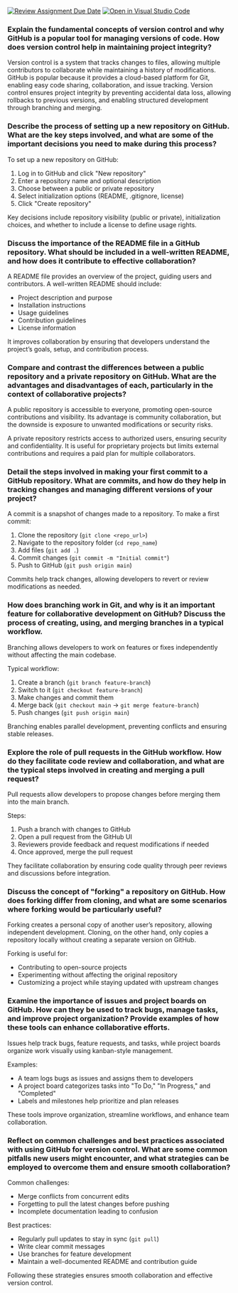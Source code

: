[![Review Assignment Due Date](https://classroom.github.com/assets/deadline-readme-button-22041afd0340ce965d47ae6ef1cefeee28c7c493a6346c4f15d667ab976d596c.svg)](https://classroom.github.com/a/8wgCKhpZ)
[![Open in Visual Studio Code](https://classroom.github.com/assets/open-in-vscode-2e0aaae1b6195c2367325f4f02e2d04e9abb55f0b24a779b69b11b9e10269abc.svg)](https://classroom.github.com/online_ide?assignment_repo_id=18537905&assignment_repo_type=AssignmentRepo)
### Explain the fundamental concepts of version control and why GitHub is a popular tool for managing versions of code. How does version control help in maintaining project integrity?  
Version control is a system that tracks changes to files, allowing multiple contributors to collaborate while maintaining a history of modifications. GitHub is popular because it provides a cloud-based platform for Git, enabling easy code sharing, collaboration, and issue tracking. Version control ensures project integrity by preventing accidental data loss, allowing rollbacks to previous versions, and enabling structured development through branching and merging.  

### Describe the process of setting up a new repository on GitHub. What are the key steps involved, and what are some of the important decisions you need to make during this process?  
To set up a new repository on GitHub:  
1. Log in to GitHub and click "New repository"  
2. Enter a repository name and optional description  
3. Choose between a public or private repository  
4. Select initialization options (README, .gitignore, license)  
5. Click "Create repository"  

Key decisions include repository visibility (public or private), initialization choices, and whether to include a license to define usage rights.  

### Discuss the importance of the README file in a GitHub repository. What should be included in a well-written README, and how does it contribute to effective collaboration?  
A README file provides an overview of the project, guiding users and contributors. A well-written README should include:  
- Project description and purpose  
- Installation instructions  
- Usage guidelines  
- Contribution guidelines  
- License information  

It improves collaboration by ensuring that developers understand the project’s goals, setup, and contribution process.  

### Compare and contrast the differences between a public repository and a private repository on GitHub. What are the advantages and disadvantages of each, particularly in the context of collaborative projects?  
A public repository is accessible to everyone, promoting open-source contributions and visibility. Its advantage is community collaboration, but the downside is exposure to unwanted modifications or security risks.  

A private repository restricts access to authorized users, ensuring security and confidentiality. It is useful for proprietary projects but limits external contributions and requires a paid plan for multiple collaborators.  

### Detail the steps involved in making your first commit to a GitHub repository. What are commits, and how do they help in tracking changes and managing different versions of your project?  
A commit is a snapshot of changes made to a repository. To make a first commit:  
1. Clone the repository (`git clone <repo_url>`)  
2. Navigate to the repository folder (`cd repo_name`)  
3. Add files (`git add .`)  
4. Commit changes (`git commit -m "Initial commit"`)  
5. Push to GitHub (`git push origin main`)  

Commits help track changes, allowing developers to revert or review modifications as needed.  

### How does branching work in Git, and why is it an important feature for collaborative development on GitHub? Discuss the process of creating, using, and merging branches in a typical workflow.  
Branching allows developers to work on features or fixes independently without affecting the main codebase.  

Typical workflow:  
1. Create a branch (`git branch feature-branch`)  
2. Switch to it (`git checkout feature-branch`)  
3. Make changes and commit them  
4. Merge back (`git checkout main` → `git merge feature-branch`)  
5. Push changes (`git push origin main`)  

Branching enables parallel development, preventing conflicts and ensuring stable releases.  

### Explore the role of pull requests in the GitHub workflow. How do they facilitate code review and collaboration, and what are the typical steps involved in creating and merging a pull request?  
Pull requests allow developers to propose changes before merging them into the main branch.  

Steps:  
1. Push a branch with changes to GitHub  
2. Open a pull request from the GitHub UI  
3. Reviewers provide feedback and request modifications if needed  
4. Once approved, merge the pull request  

They facilitate collaboration by ensuring code quality through peer reviews and discussions before integration.  

### Discuss the concept of "forking" a repository on GitHub. How does forking differ from cloning, and what are some scenarios where forking would be particularly useful?  
Forking creates a personal copy of another user’s repository, allowing independent development. Cloning, on the other hand, only copies a repository locally without creating a separate version on GitHub.  

Forking is useful for:  
- Contributing to open-source projects  
- Experimenting without affecting the original repository  
- Customizing a project while staying updated with upstream changes  

### Examine the importance of issues and project boards on GitHub. How can they be used to track bugs, manage tasks, and improve project organization? Provide examples of how these tools can enhance collaborative efforts.  
Issues help track bugs, feature requests, and tasks, while project boards organize work visually using kanban-style management.  

Examples:  
- A team logs bugs as issues and assigns them to developers  
- A project board categorizes tasks into "To Do," "In Progress," and "Completed"  
- Labels and milestones help prioritize and plan releases  

These tools improve organization, streamline workflows, and enhance team collaboration.  

### Reflect on common challenges and best practices associated with using GitHub for version control. What are some common pitfalls new users might encounter, and what strategies can be employed to overcome them and ensure smooth collaboration?  
Common challenges:  
- Merge conflicts from concurrent edits  
- Forgetting to pull the latest changes before pushing  
- Incomplete documentation leading to confusion  

Best practices:  
- Regularly pull updates to stay in sync (`git pull`)  
- Write clear commit messages  
- Use branches for feature development  
- Maintain a well-documented README and contribution guide  

Following these strategies ensures smooth collaboration and effective version control.
